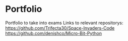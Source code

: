 # Portfolio
Portfolio to take into exams
Links to relevant repositorys:
https://github.com/Trifecta30/Space-Invaders-Code
https://github.com/denishco/Micro-Bit-Python
